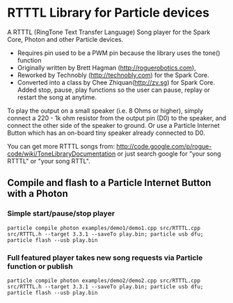 RTTTL Library for Particle devices
===

A RTTTL (RingTone Text Transfer Language) Song player for the Spark Core, Photon and other Particle devices.

- Requires pin used to be a PWM pin because the library uses the tone() function
- Originally written by Brett Hagman (http://roguerobotics.com),
- Reworked by Technobly (http://technobly.com) for the Spark Core.
- Converted into a class by Chee Zhiquan(http://zv.sg) for Spark Core. Added stop, pause, play functions so the user can pause, replay or restart the song at anytime.

To play the output on a small speaker (i.e. 8 Ohms or higher), simply connect a 220 - 1k ohm resistor from the output pin (D0) to the speaker, and connect the other side of the speaker to ground.  Or use a Particle Internet Button which has an on-board tiny speaker already connected to D0.

You can get more RTTTL songs from:
http://code.google.com/p/rogue-code/wiki/ToneLibraryDocumentation or just search google for "your song RTTTL" or "your song RTTL".

## Compile and flash to a Particle Internet Button with a Photon

### Simple start/pause/stop player

```
particle compile photon examples/demo1/demo1.cpp src/RTTTL.cpp src/RTTTL.h --target 3.3.1 --saveTo play.bin; particle usb dfu; particle flash --usb play.bin
```

### Full featured player takes new song requests via Particle function or publish

```
particle compile photon examples/demo2/demo2.cpp src/RTTTL.cpp src/RTTTL.h --target 3.3.1 --saveTo play.bin; particle usb dfu; particle flash --usb play.bin
```